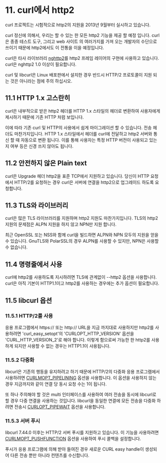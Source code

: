 # 11. curl에서 http2


curl 프로젝트는 시험적으로 http2의 지원을 2013년 9월부터 실시하고 있습니다.


curl 정신에 의해서, 우리는 할 수 있는 한 모든 http2 기능을 제공 할 예정 입니다. curl은 종종 테스트 도구, 그리고 web 사이트 의 여러가지를 가져 오는 개발자의 수단으로 쓰이기 때문에 http2에서도 이 전통을 이을 예정입니다.

curl은 타사 라이브러리 [nghttp2](https://nghttp2.org/)를 http2 프레임 레이어의 구현에 사용하고 있습니다. 
curl은 nghttp2 1.0 이상이 필요합니다.


curl 및 libcurl은 Linux 배포판에서 설치한 경우 반드시 HTTP/2 프로토콜이 지원 되는 것은 아니라는 점에 주의 하십시오.



## 11.1 HTTP 1.x 고스란히

curl은 내부적으로 받은 http2 헤더를 HTTP 1.x 스타일의 헤더로 변환하여 사용자에게 제시하기 때문에 기존 HTTP 처럼 보입니다.

이에 따라 기존 curl 및 HTTP의 사용에서 쉽게 마이그레이션 할 수 있습니다. 전송 헤더도 마찬가지입니다. 
HTTP 1.x 스타일에서 헤더를 curl에 전달하고 http2 서버와 통신 할 때 자동으로 변환 됩니다. 이를 통해 사용자는 특정 HTTP 버전이 사용되고 있는지 여부 등은 신경 쓰지 않아도 됩니다.



## 11.2 안전하지 않은 Plain text
curl은 Upgrade 헤더 http2을 표준 TCP에서 지원하고 있습니다. 당신이 HTTP 요청에서 HTTP/2를 요청하는 경우 curl은 서버에 연결을 http2으로 업그레이드 하도록 요청합니다.


## 11.3 TLS와 라이브러리

curl은 많은 TLS 라이브러리를 지원하며 http2 지원도 마찬가지입니다. TLS의 http2 지원의 문제점은 ALPN 지원을 하지 않고 NPN만 지원 합니다.

최근 OpenSSL 또는 NSS와 함께 curl을 빌드하면  ALPN와 NPN 모두의 지원을 얻을 수 있습니다.
GnuTLS와 PolarSSL의 경우 ALPN를 사용할 수 있지만, NPN은 사용할 수 없습니다.


## 11.4 명령줄에서 사용
curl에 http2를 사용하도록 지시하려면 TLS에 관계없이  --http2 옵션을 사용합니다.
curl은 아직 기본이 HTTP1.1이고 http2를 사용하는 경우에는 추가 옵션이 필요합니다.


## 11.5 libcurl 옵션
### 11.5.1 HTTP/2를 사용 
응용 프로그램에서 https:// 또는 http:// URL을 지금 까지대로 사용하지만 http2를 사용하려면 'curl_easy_setopt'의 'CURLOPT_HTTP_VERSION' 옵션을 'CURL_HTTP_VERSION_2'로 해야 합니다.
이렇게 함으로써 가능한 한 http2를 사용하게 되지만 사용할 수 없는 경우는 HTTP1.1이 사용됩니다.


### 11.5.2 다중화
libcurl은 기존의 행동을 유지하려고 하기 때문에 HTTP/2의 다중화 응용 프로그램에서 사용하려면 [CURLMOPT_PIPELINING](http://curl.haxx.se/libcurl/c/CURLMOPT_PIPELINING.html) 옵션을 사용합니다.
이 옵션을 사용하지 않는 경우 지금까지와 같이 연결 당 동시 요청 수는 1이 됩니다.

또 하나 주의해야 할 것은 multi 인터페이스를 사용하여 여러 전송을 동시에 libcurl로 할 경우 다중 연결을 사용하는 것입니다.
libcurl을 동일한 연결에 모든 전송을 다중화 하려면 전송시 [CURLOPT_PIPEWAIT](http://curl.haxx.se/libcurl/c/CURLOPT_PIPEWAIT.html) 옵션을 사용합니다.


### 11.5.3 서버 푸시
libcurl 7.44.0 이후는 HTTP/2 서버 푸시를 지원하고 있습니다.
이 기능을 사용하려면 [CURLMOPT_PUSHFUNCTION](http://curl.haxx.se/libcurl/c/CURLMOPT_PUSHFUNCTION.html) 옵션을 사용하여 푸시 콜백을 설정합니다.

푸시가 응용 프로그램에 의해 받아 들여진 경우 새로운 CURL easy handle이 생성되어 다른 전송 뿐만 아니라 컨텐츠를 수신합니다.
